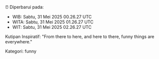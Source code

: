 ⏰ Diperbarui pada:
- WIB: Sabtu, 31 Mei 2025 00.26.27 UTC
- WITA: Sabtu, 31 Mei 2025 01.26.27 UTC
- WIT: Sabtu, 31 Mei 2025 02.26.27 UTC

Kutipan Inspiratif:
"From there to here, and here to there, funny things are everywhere."


Kategori: funny

